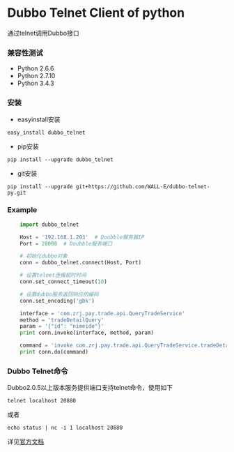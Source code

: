 Dubbo Telnet Client of python
=====================================  
通过telnet调用Dubbo接口

### 兼容性测试

*  Python 2.6.6
*  Python 2.7.10
*  Python 3.4.3

### 安装

*  easyinstall安装 

```shell
easy_install dubbo_telnet
```

*  pip安装 

```shell
pip install --upgrade dubbo_telnet
```

*  git安装  

```shell
pip install --upgrade git+https://github.com/WALL-E/dubbo-telnet-py.git
```

### Example

```python
    import dubbo_telnet

    Host = '192.168.1.203'  # Doubble服务器IP
    Port = 28008  # Doubble服务端口

    # 初始化dubbo对象
    conn = dubbo_telnet.connect(Host, Port)

    # 设置telnet连接超时时间
    conn.set_connect_timeout(10)

    # 设置dubbo服务返回响应的编码
    conn.set_encoding('gbk')

    interface = 'com.zrj.pay.trade.api.QueryTradeService'
    method = 'tradeDetailQuery'
    param = '{"id": "nimeide"}'
    print conn.invoke(interface, method, param)

    command = 'invoke com.zrj.pay.trade.api.QueryTradeService.tradeDetailQuery({"message":"hello,world"})'
    print conn.do(command)
```

### Dubbo Telnet命令

Dubbo2.0.5以上版本服务提供端口支持telnet命令，使用如下

```shell
telnet localhost 20880
```

或者

```shell
echo status | nc -i 1 localhost 20880
```

详见[官方文档](http://dubbo.io/)

